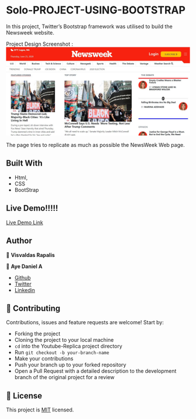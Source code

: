 # Solo-PROJECT-USING-BOOTSTRAP

In this project, Twitter’s Bootstrap framework was utilised to build the Newsweek website.

Project Design Screenshot : ![Project Design](images/newsweek-project-page.jpg)

The page tries to replicate as much as possible the NewsWeek Web page.

## Built With

- Html,
- CSS
- BootStrap

## Live Demo!!!!!

[Live Demo Link](https://rawcdn.githack.com/Alaska01/bootstrap-news-week/9ae275c7142a6ecc0b6bb03b7ece10305eced6c5/index.html)

## Author

👤 **Visvaldas Rapalis**

👤 **Aye Daniel A**

- [Github](https://github.com/Alaska01)
- [Twitter](https://twitter.com/AyeAsoo)
- [Linkedin](https://www.linkedin.com/in/daniel-asoo-aye-178500140/)

## 🤝 Contributing

Contributions, issues and feature requests are welcome! Start by:

- Forking the project
- Cloning the project to your local machine
- `cd` into the Youtube-Replica project directory
- Run `git checkout -b your-branch-name`
- Make your contributions
- Push your branch up to your forked repository
- Open a Pull Request with a detailed description to the development branch of the original project for a review

## 📝 License

This project is [MIT](https://opensource.org/licenses/MIT) licensed.
